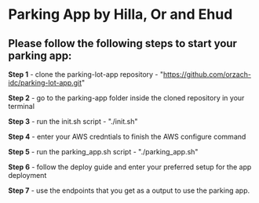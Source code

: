 # **Parking App by Hilla, Or and Ehud**

**Please follow the following steps to start your parking app:**
- 

**Step 1** - clone the parking-lot-app repository - "https://github.com/orzach-idc/parking-lot-app.git"

**Step 2** - go to the parking-app folder inside the cloned repository in your terminal

**Step 3** - run the init.sh script - "./init.sh" 

**Step 4** - enter your AWS credntials to finish the AWS configure command

**Step 5** - run the parking_app.sh script - "./parking_app.sh" 

**Step 6** - follow the deploy guide and enter your preferred setup for the app deployment

**Step 7** - use the endpoints that you get as a output to use the parking app.
